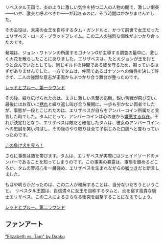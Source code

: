 <!-- title: レッドとブルー -->
<!-- relationship: Enemy -->

リベスタル王国で、炎のように激しい気性を持つ二人の人物の間で、激しい衝突――いや、激突と呼ぶべきか――が起きるのに、そう時間はかかりませんでした。

その主役は、未来の女王を自称するタム・ガンドルと、かつて前世で女王だったエリザベス・ローズ・ブラッドフレイム。この二人の強烈な個性がぶつかり合ったのです。

発端は、ジョン・ワトソンの所属するゴナソンGが主導する調査の最中に、激しく火花を散らしたことにありました。エリザベスは、たとえジョンが王を討とうと企んでいたとしても、同じギルドの仲間である彼を守るため、黙っているはずがありませんでした。一方でタムは、仲間であるゴナソンへの侮辱を決して許さず、二人の強烈な意志が正面からぶつかり合う舞台が整ったのです。

[レッドとブルー、第一ラウンド](#embed:https://www.youtube.com/live/zgioohaY0m4?feature=shared&t=5877)

その後、繰り広げられたのは、まさに激しい言葉の応酬。鋭い舌戦が飛び交い、最後にはお互いに[黙れ](https://www.youtube.com/live/zgioohaY0m4?feature=shared&t=5985)と繰り返し叫び合う展開に。一歩も引かない両者でしたが、事態が一段とこじれたのは、エリザベスが自らをアンバーコイン所属だと宣言した時でした。タムにとって、アンバーコインは心の底から[嫌悪する存在](https://www.youtube.com/live/zgioohaY0m4?feature=shared&t=5964)。それが決定打となり、エリザベスは敵だと確信したタムは、彼女のアンバーコインへの忠誠を笑い飛ばし、その後のやり取りは全て子供じみた口論へと変わっていったのです。

[この負け犬を見ろ！](#embed:https://www.youtube.com/live/zgioohaY0m4?feature=shared&t=6995)

さらに事態は熱を帯びます。タムは、エリザベスが実際にはジェイドソードのメンバーであることを知ってしまうのです。この事実の暴露は、事態を鎮めるどころか、タムの警戒心を一層強め、エリザベスを生まれながらの[嘘つき](https://www.youtube.com/live/zgioohaY0m4?feature=shared&t=7706)だと断言しました。

もはや明らかだったのは、この二人が和解することは、当分ないだろうということ。
リベスタル王国は、自信満々に女王を自称するタムと、炎を宿す高貴な騎士エリザベス、この二人によるさらなる衝突を目撃することになるでしょう。

[レッドとブルー、第二ラウンド](#embed:https://www.youtube.com/live/zgioohaY0m4?feature=shared&t=8324)

## ファンアート

["Elizabeth vs. Tam" by Daaku](https://x.com/koizumi_arata/status/1830388700678697267)